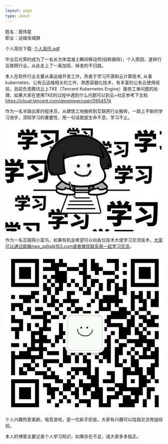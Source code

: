 ```yaml
---
layout: page
type: about
---
```


姓名：聂伟星  
职业：运维攻城狮

个人简历下载: [个人简历.pdf](/docs/jianli.pdf)

毕业后光荣的成为了一名长方体混凝土瞬间移动师(俗称搬砖)，个人原因，遂转行互联网行业。从此走上了一条加班、掉发的不归路。

本人在软件行业主要从事运维开发工作，热衷于学习开源和云计算技术, 从事kubernetes、公有云运维相关的工作，熟悉容器化技术，有丰富的公有云使用经验，目前负责腾讯云上TKE（Tencent Kubernetes Engine）服务工单问题的处理，如果大家在使用TKE的过程中遇到什么问题可以到云+社区参考下文档<https://cloud.tencent.com/developer/user/5954574>

作为一名半路出家的程序员，从建筑工地搬砖到互联网行业搬砖，一路上不断的学习进步，深知学习的重要性，用一句话就是生命不息，学习不止。

![upload-image](/assets/images/a.jpg) 


作为一名互联网小菜鸟，如果有机会希望可以向各位技术大佬学习交流技术，大家可以通过邮箱nwx_qdlg@163.com或者微信联系我一起学习交流。

![upload-image](/assets/images/wechat.jpg) 

个人兴趣热爱美剧，电竞游戏，是一位新手奶爸，大家有兴趣可以找我交流育娃经验。

本人的博客主要记录个人学习知识，如果存在不足，请大家多多指正。




